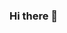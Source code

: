 ### Hi there 👋

<!--
**hari200320/hari200320** is a ✨ _special_ ✨ repository because its `README.md` (this file) appears on your GitHub profile.

Here are some ideas to get you started:

- 🔭 I’m currently a Student!
- 🌱 I’m currently learning DSA, Web-Technologies and Blockchain
- 👯 I’m looking to collaborate on Full Stack
- 🤔 I’m looking for help with the IT-Industry
- 💬 Ask me about Myself!
- 📫 How to reach me: www.linkedin.com/in/hariharan-radhakrishnan-2663a322a
- 😄 Pronouns: He/Him
- ⚡ You Can Code Programs Using Just Whitespaces!
-->
